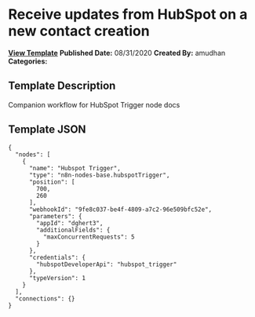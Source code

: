 # Receive updates from HubSpot on a new contact creation

**[View Template](https://n8n.io/workflows/628-/)**  **Published Date:** 08/31/2020  **Created By:** amudhan  **Categories:**   

## Template Description

Companion workflow for HubSpot Trigger node docs



## Template JSON

```
{
  "nodes": [
    {
      "name": "Hubspot Trigger",
      "type": "n8n-nodes-base.hubspotTrigger",
      "position": [
        700,
        260
      ],
      "webhookId": "9fe8c037-be4f-4809-a7c2-96e509bfc52e",
      "parameters": {
        "appId": "dghert3",
        "additionalFields": {
          "maxConcurrentRequests": 5
        }
      },
      "credentials": {
        "hubspotDeveloperApi": "hubspot_trigger"
      },
      "typeVersion": 1
    }
  ],
  "connections": {}
}
```
